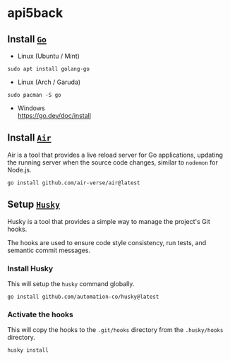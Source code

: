 # api5back

## Install [`Go`](https://golang.org/dl/)

- Linux (Ubuntu / Mint)

```command
sudo apt install golang-go
```

- Linux (Arch / Garuda)

```command
sudo pacman -S go
```

- Windows  
  https://go.dev/doc/install

## Install [`Air`](https://github.com/air-verse/air)

Air is a tool that provides a live reload server for Go applications, updating
the running server when the source code changes, similar to `nodemon` for Node.js.

```command
go install github.com/air-verse/air@latest
```

## Setup [`Husky`](https://github.com/automation-co/husky)

Husky is a tool that provides a simple way to manage the project's Git hooks.

The hooks are used to ensure code style consistency, run tests, and semantic
commit messages.

### Install Husky

This will setup the `husky` command globally.

```command
go install github.com/automation-co/husky@latest
```

### Activate the hooks

This will copy the hooks to the `.git/hooks` directory from the `.husky/hooks` directory.

```command
husky install
```
